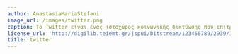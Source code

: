 ```yaml
---
author: AnastasiaMariaStefani
image_url: /images/twitter.png
caption: Το Twitter είναι ένας ιστοχώρος κοινωνικής δικτύωσης που επιτρέπει στους χρήστες του να στέλνουν και να διαβάζουν σύντομα μηνύματα, τα οποία ονομάζονται τουίτς (tweets).Τα tweets είναι οράτα, όμως οι αποστολείς μπορούν να περιορίσουν την παράδοση των μηνυμάτων μόνο στους "ακόλουθούς" τους.Επίσης, οι χρήστες μπορούν να εγγραφούν στα tweets άλλων χρηστών,αποτελώντας τους "ακόλουθους",ενώ ταυτόχρονα μπορούν να έχουν και οι ίδιοι "ακόλουθους".
license_url: 'http://digilib.teiemt.gr/jspui/bitstream/123456789/2939/1/012015x05x012.pdf'
title: twitter
---
```

